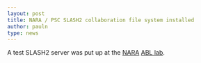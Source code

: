 ```yaml
---
layout: post
title: NARA / PSC SLASH2 collaboration file system installed
author: pauln
type: news
---
```


A test SLASH2 server was put up at the <a href="http://www.archives.gov/">NARA</a> <a href="http://www.archives.gov/ncast/advanced-research/laboratories.html">ABL lab</a>.

